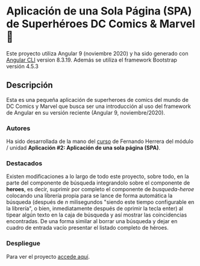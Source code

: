 # Aplicación de una Sola Página (SPA) de Superhéroes DC Comics & Marvel 🦸
Este proyecto utiliza Angular 9 (noviembre 2020) y  ha sido generado con [Angular CLI](https://github.com/angular/angular-cli) version 8.3.19. Además se utiliza el framework Bootstrap versión 4.5.3

## Descripción
Esta es una pequeña aplicación de superheroes de comics del mundo de DC Comics y Marvel que busca ser una introducción al uso del framework de Angular en su versión reciente (Angular 9, noviembre/2020). 

### Autores
Ha sido desarrollada de la mano del [curso](https://www.udemy.com/course/angular-2-fernando-herrera/) de Fernando Herrera del módulo / unidad **Aplicación #2: Aplicación de una sola página (SPA)**.

### Destacados 
Existen modificaciones a lo largo de todo este proyecto, sobre todo, en la parte del componente de búsqueda integrandolo sobre el componente de **heroes**, es decir, suprimir por completo el componente de *busqueda-heroe* colocando una librería propia para se lance de forma automática la búsqueda (después de *n* milisegundos "siendo este tiempo configurable en la librería", o bien, inmediatamente después de oprimir la tecla enter) al tipear algún texto en la caja de búsqueda y así mostrar las coincidencias encontradas. De una forma similar al borrar una búsqueda y dejar en cuadro de entrada vacío presentar el listado completo de héroes.

### Despliegue
Para ver el proyecto [accede aquí](https://mvelasquezo.github.io/angular-spa/ "accede aquí").